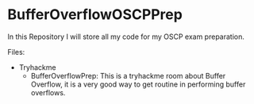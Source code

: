# BufferOverflowOSCPPrep
In this Repository I will store all my code for my OSCP exam preparation.

Files:
-   Tryhackme 
    - BufferOverflowPrep: This is a tryhackme room about Buffer Overflow, it is a very good way to get routine in performing buffer overflows.
    
